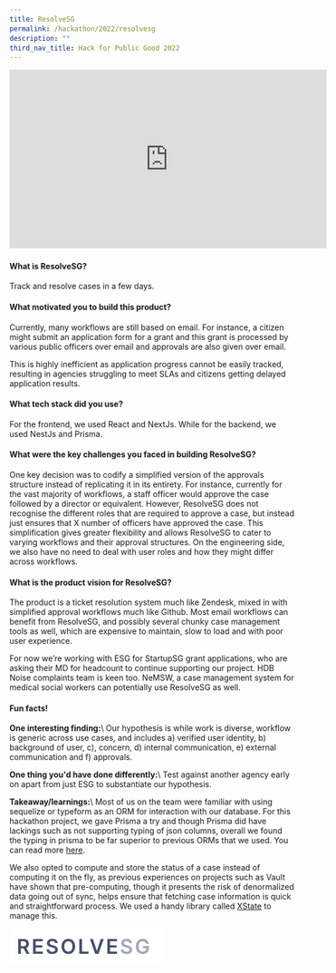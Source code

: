 ```yaml
---
title: ResolveSG
permalink: /hackathon/2022/resolvesg
description: ""
third_nav_title: Hack for Public Good 2022
---
```

<iframe width="560" height="315" src="https://www.youtube.com/embed/-58e0IlKbsg" title="YouTube video player" frameborder="0" allow="accelerometer; autoplay; clipboard-write; encrypted-media; gyroscope; picture-in-picture" allowfullscreen></iframe>

#### What is ResolveSG?
Track and resolve cases in a few days.

#### What motivated you to build this product?
Currently, many workflows are still based on email. For instance, a citizen might submit an application form for a grant and this grant is processed by various public officers over email and approvals are also given over email. 
 
This is highly inefficient as application progress cannot be easily tracked, resulting in agencies struggling to meet SLAs and citizens getting delayed application results.

#### What tech stack did you use?
For the frontend, we used React and NextJs. While for the backend, we used NestJs and Prisma.

#### What were the key challenges you faced in building ResolveSG? 

One key decision was to codify a simplified version of the approvals structure instead of replicating it in its entirety. For instance, currently for the vast majority of workflows, a staff officer would approve the case followed by a director or equivalent. However, ResolveSG does not recognise the different roles that are required to approve a case, but instead just ensures that X number of officers have approved the case. This simplification gives greater flexibility and allows ResolveSG to cater to varying workflows and their approval structures. On the engineering side, we also have no need to deal with user roles and how they might differ across workflows.

#### What is the product vision for ResolveSG? 
The product is a ticket resolution system much like Zendesk, mixed in with simplified approval workflows much like Github. Most email workflows can benefit from ResolveSG, and possibly several chunky case management tools as well, which are expensive to maintain, slow to load and with poor user experience. 

For now we’re working with ESG for StartupSG grant applications, who are asking their MD for headcount to continue supporting our project. HDB Noise complaints team is keen too. NeMSW, a case management system for medical social workers can potentially use ResolveSG as well.

#### Fun facts!
**One interesting finding:**\\
Our hypothesis is while work is diverse, workflow is generic across use cases, and includes a) verified user identity, b) background of user, c), concern, d) internal communication, e) external communication and f) approvals.

**One thing you'd have done differently:**\\
Test against another agency early on apart from just ESG to substantiate our hypothesis.

**Takeaway/learnings:**\\
Most of us on the team were familiar with using sequelize or typeform as an ORM for interaction with our database. For this hackathon project, we gave Prisma a try and though Prisma did have lackings such as not supporting typing of json columns, overall we found the typing in prisma to be far superior to previous ORMs that we used. You can read more [here](https://www.prisma.io/docs/concepts/more/comparisons/prisma-and-typeorm). 
 
We also opted to compute and store the status of a case instead of computing it on the fly, as previous experiences on projects such as Vault have shown that pre-computing, though it presents the risk of denormalized data going out of sync, helps ensure that fetching case information is quick and straightforward process. We used a handy library called [XState](https://xstate.js.org/docs/) to manage this.

![ResolveSG product demo image](/images/resolvesg-snapshot.jpeg)